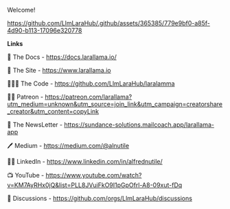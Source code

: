 Welcome!



https://github.com/LlmLaraHub/.github/assets/365385/779e9bf0-a85f-4d90-b113-17096e320778




**Links** 

  📖 The Docs - https://docs.larallama.io/ 

  🚀 The Site - https://www.larallama.io

  🧑🏻‍💻 The Code - https://github.com/LlmLaraHub/laralamma 

  🫶🏻 Patreon - https://patreon.com/larallama?utm_medium=unknown&utm_source=join_link&utm_campaign=creatorshare_creator&utm_content=copyLink

  📰 The NewsLetter - https://sundance-solutions.mailcoach.app/larallama-app  

  🖊️ Medium - https://medium.com/@alnutile 

  🤝🏻 LinkedIn - https://www.linkedin.com/in/alfrednutile/

  📺 YouTube - https://www.youtube.com/watch?v=KM7AyRHx0jQ&list=PLL8JVuiFkO9I1pGpOfrl-A8-09xut-fDq

  💬 Discussions - https://github.com/orgs/LlmLaraHub/discussions

